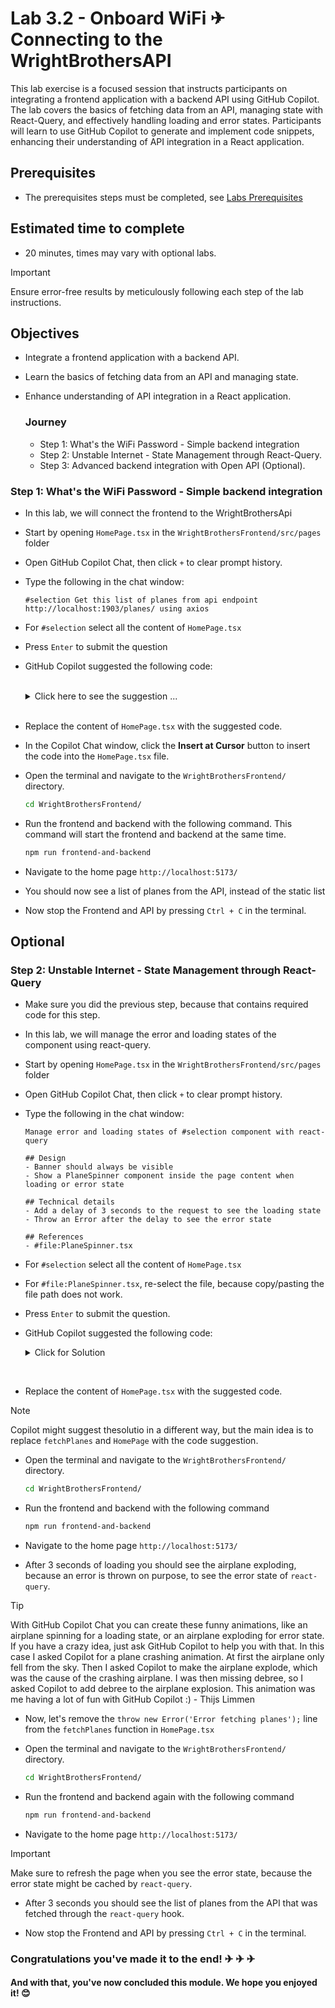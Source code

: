 # Lab 3.2 - Onboard WiFi ✈ Connecting to the WrightBrothersAPI
This lab exercise is a focused session that instructs participants on integrating a frontend application with a backend API using GitHub Copilot. The lab covers the basics of fetching data from an API, managing state with React-Query, and effectively handling loading and error states. Participants will learn to use GitHub Copilot to generate and implement code snippets, enhancing their understanding of API integration in a React application.

## Prerequisites
- The prerequisites steps must be completed, see [Labs Prerequisites](./Labs/Lab%201.1%20-%20Pre-Flight%20Checklist)

## Estimated time to complete
- 20 minutes, times may vary with optional labs.

> [!IMPORTANT]
> Ensure error-free results by meticulously following each step of the lab instructions.

## Objectives
- Integrate a frontend application with a backend API.
- Learn the basics of fetching data from an API and managing state.
- Enhance understanding of API integration in a React application.

    ### Journey
    - Step 1: What's the WiFi Password - Simple backend integration
    - Step 2: Unstable Internet - State Management through React-Query.
    - Step 3: Advanced backend integration with Open API (Optional).

### Step 1: What's the WiFi Password - Simple backend integration

- In this lab, we will connect the frontend to the WrightBrothersApi

- Start by opening `HomePage.tsx` in the `WrightBrothersFrontend/src/pages` folder

- Open GitHub Copilot Chat, then click `+` to clear prompt history.

- Type the following in the chat window:

    ```
    #selection Get this list of planes from api endpoint http://localhost:1903/planes/ using axios

    ```

- For `#selection` select all the content of `HomePage.tsx`

- Press `Enter` to submit the question

- GitHub Copilot suggested the following code:

    <Br>
    <details>
    <summary>Click here to see the suggestion ...</summary>

    ```tsx
    import React, { useState, useEffect } from 'react';
    import axios from 'axios';
    import Banner from "../components/Banner";
    import PlaneList from "../components/PlaneList";
    import PageContent from "../components/PageContent";

    function HomePage() {
    const [planes, setPlanes] = useState([]);

    useEffect(() => {
        axios.get('http://localhost:1903/planes/')
        .then(response => {
            setPlanes(response.data);
        })
        .catch(error => {
            console.error('There was an error!', error);
        });
    }, []);

    return (
        <div>
            <Banner />
            <PageContent>
                <PlaneList planes={planes} />
            </PageContent>
        </div>
    );
    }
    export default HomePage;
    ```
    </details>
    <Br>

- Replace the content of `HomePage.tsx` with the suggested code.

- In the Copilot Chat window, click the **Insert at Cursor** button to insert the code into the `HomePage.tsx` file.

- Open the terminal and navigate to the `WrightBrothersFrontend/` directory.

    ```bash
    cd WrightBrothersFrontend/
    ```

- Run the frontend and backend with the following command. This command will start the frontend and backend at the same time.

    ```bash
    npm run frontend-and-backend
    ```

- Navigate to the home page `http://localhost:5173/`

- You should now see a list of planes from the API, instead of the static list

- Now stop the Frontend and API by pressing `Ctrl + C` in the terminal.

## Optional

### Step 2: Unstable Internet - State Management through React-Query

- Make sure you did the previous step, because that contains required code for this step.

- In this lab, we will manage the error and loading states of the component using react-query.

- Start by opening `HomePage.tsx` in the `WrightBrothersFrontend/src/pages` folder

- Open GitHub Copilot Chat, then click `+` to clear prompt history.

- Type the following in the chat window:

    ```
    Manage error and loading states of #selection component with react-query
    
    ## Design
    - Banner should always be visible
    - Show a PlaneSpinner component inside the page content when loading or error state

    ## Technical details
    - Add a delay of 3 seconds to the request to see the loading state
    - Throw an Error after the delay to see the error state

    ## References
    - #file:PlaneSpinner.tsx
    ```

- For `#selection` select all the content of `HomePage.tsx`

- For `#file:PlaneSpinner.tsx`, re-select the file, because copy/pasting the file path does not work.

- Press `Enter` to submit the question.

- GitHub Copilot suggested the following code:

    <details>
    <summary>Click for Solution</summary>

    ```tsx
    import React from 'react';
    import axios from 'axios';
    import { useQuery } from 'react-query';
    import Banner from "../components/Banner";
    import PlaneList from "../components/PlaneList";
    import PageContent from "../components/PageContent";
    import PlaneSpinner from "../components/PlaneSpinner";

    const fetchPlanes = async () => {
        await new Promise(resolve => setTimeout(resolve, 3000)); // Add delay of 3 seconds
        throw new Error('Error fetching planes');
        const response = await axios.get('http://localhost:1903/planes/');
        return response.data;
    };

    function HomePage() {
    const { isLoading, isSuccess, isError, data: planes } = useQuery('planes', fetchPlanes);

    return (
        <div>
            <Banner />
            <PageContent>
                {isLoading || isError ? (
                <PlaneSpinner isLoading={isLoading} isError={isError} isSuccess={isSuccess} />
                ) : (
                <PlaneList planes={planes} />
                )}
            </PageContent>
        </div>
    );
    }

    export default HomePage;
    ```

    </details>

<br>

- Replace the content of `HomePage.tsx` with the suggested code.


> [!NOTE]
> Copilot might suggest thesolutio in a different way, but the main idea is to replace `fetchPlanes` and `HomePage` with the code suggestion.


- Open the terminal and navigate to the `WrightBrothersFrontend/` directory.

    ```bash
    cd WrightBrothersFrontend/
    ```

- Run the frontend and backend with the following command

    ```bash
    npm run frontend-and-backend
    ```

- Navigate to the home page `http://localhost:5173/`

- After 3 seconds of loading you should see the airplane exploding, because an error is thrown on purpose, to see the error state of `react-query`.

> [!TIP]
> With GitHub Copilot Chat you can create these funny animations, like an airplane spinning for a loading state, or an airplane exploding for error state. If you have a crazy idea, just ask GitHub Copilot to help you with that. In this case I asked Copilot for a plane crashing animation. At first the airplane only fell from the sky. Then I asked Copilot to make the airplane explode, which was the cause of the crashing airplane. I was then missing debree, so I asked Copilot to add debree to the airplane explosion. This animation was me having a lot of fun with GitHub Copilot :) - Thijs Limmen

- Now, let's remove the `throw new Error('Error fetching planes');` line from the `fetchPlanes` function in `HomePage.tsx`

- Open the terminal and navigate to the `WrightBrothersFrontend/` directory.

    ```bash
    cd WrightBrothersFrontend/
    ```

- Run the frontend and backend again with the following command

    ```bash
    npm run frontend-and-backend
    ```

- Navigate to the home page `http://localhost:5173/`

> [!IMPORTANT]
> Make sure to refresh the page when you see the error state, because the error state might be cached by `react-query`.

- After 3 seconds you should see the list of planes from the API that was fetched through the `react-query` hook.

- Now stop the Frontend and API by pressing `Ctrl + C` in the terminal.

### Congratulations you've made it to the end! &#9992; &#9992; &#9992;

#### And with that, you've now concluded this module. We hope you enjoyed it! &#x1F60A;